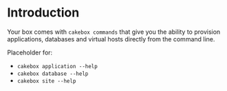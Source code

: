 # Introduction

Your box comes with ``cakebox commands`` that give you the ability to provision
applications, databases and virtual hosts directly from the command line.

Placeholder for:

- ``cakebox application --help``
- ``cakebox database --help``
- ``cakebox site --help``
